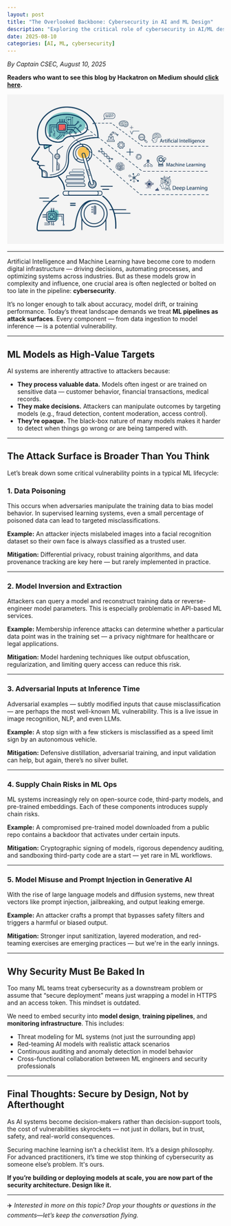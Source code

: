 ```yaml
---
layout: post
title: "The Overlooked Backbone: Cybersecurity in AI and ML Design"
description: "Exploring the critical role of cybersecurity in AI/ML design and the evolving threats across the model lifecycle."
date: 2025-08-10
categories: [AI, ML, cybersecurity]
---
```


*By Captain CSEC, August 10, 2025*

**Readers who want to see this blog by Hackatron on Medium should [click here](https://medium.com/@highroller039/the-overlooked-backbone-cybersecurity-in-ai-and-ml-design-b416e9b12e59).**

![Cyber Aviation Banner](/images/Impact-of-Artificial-Intelligence-in-Cyber-Security.jpg)

---

Artificial Intelligence and Machine Learning have become core to modern digital infrastructure — driving decisions, automating processes, and optimizing systems across industries. But as these models grow in complexity and influence, one crucial area is often neglected or bolted on too late in the pipeline: **cybersecurity**.

It’s no longer enough to talk about accuracy, model drift, or training performance. Today’s threat landscape demands we treat **ML pipelines as attack surfaces**. Every component — from data ingestion to model inference — is a potential vulnerability.

---

## ML Models as High-Value Targets

AI systems are inherently attractive to attackers because:

- **They process valuable data.** Models often ingest or are trained on sensitive data — customer behavior, financial transactions, medical records.
- **They make decisions.** Attackers can manipulate outcomes by targeting models (e.g., fraud detection, content moderation, access control).
- **They’re opaque.** The black-box nature of many models makes it harder to detect when things go wrong or are being tampered with.

---

## The Attack Surface is Broader Than You Think

Let’s break down some critical vulnerability points in a typical ML lifecycle:

### 1. **Data Poisoning**

This occurs when adversaries manipulate the training data to bias model behavior. In supervised learning systems, even a small percentage of poisoned data can lead to targeted misclassifications.

**Example:** An attacker injects mislabeled images into a facial recognition dataset so their own face is always classified as a trusted user.

**Mitigation:** Differential privacy, robust training algorithms, and data provenance tracking are key here — but rarely implemented in practice.

---

### 2. **Model Inversion and Extraction**

Attackers can query a model and reconstruct training data or reverse-engineer model parameters. This is especially problematic in API-based ML services.

**Example:** Membership inference attacks can determine whether a particular data point was in the training set — a privacy nightmare for healthcare or legal applications.

**Mitigation:** Model hardening techniques like output obfuscation, regularization, and limiting query access can reduce this risk.

---

### 3. **Adversarial Inputs at Inference Time**

Adversarial examples — subtly modified inputs that cause misclassification — are perhaps the most well-known ML vulnerability. This is a live issue in image recognition, NLP, and even LLMs.

**Example:** A stop sign with a few stickers is misclassified as a speed limit sign by an autonomous vehicle.

**Mitigation:** Defensive distillation, adversarial training, and input validation can help, but again, there’s no silver bullet.

---

### 4. **Supply Chain Risks in ML Ops**

ML systems increasingly rely on open-source code, third-party models, and pre-trained embeddings. Each of these components introduces supply chain risks.

**Example:** A compromised pre-trained model downloaded from a public repo contains a backdoor that activates under certain inputs.

**Mitigation:** Cryptographic signing of models, rigorous dependency auditing, and sandboxing third-party code are a start — yet rare in ML workflows.

---

### 5. **Model Misuse and Prompt Injection in Generative AI**

With the rise of large language models and diffusion systems, new threat vectors like prompt injection, jailbreaking, and output leaking emerge.

**Example:** An attacker crafts a prompt that bypasses safety filters and triggers a harmful or biased output.

**Mitigation:** Stronger input sanitization, layered moderation, and red-teaming exercises are emerging practices — but we're in the early innings.

---

## Why Security Must Be Baked In

Too many ML teams treat cybersecurity as a downstream problem or assume that “secure deployment” means just wrapping a model in HTTPS and an access token. This mindset is outdated.

We need to embed security into **model design**, **training pipelines**, and **monitoring infrastructure**. This includes:

- Threat modeling for ML systems (not just the surrounding app)
- Red-teaming AI models with realistic attack scenarios
- Continuous auditing and anomaly detection in model behavior
- Cross-functional collaboration between ML engineers and security professionals

---

## Final Thoughts: Secure by Design, Not by Afterthought

As AI systems become decision-makers rather than decision-support tools, the cost of vulnerabilities skyrockets — not just in dollars, but in trust, safety, and real-world consequences.

Securing machine learning isn’t a checklist item. It’s a design philosophy. For advanced practitioners, it’s time we stop thinking of cybersecurity as someone else’s problem. It's ours.

**If you’re building or deploying models at scale, you are now part of the security architecture. Design like it.**

---

✈️ *Interested in more on this topic? Drop your thoughts or questions in the comments—let’s keep the conversation flying.*

